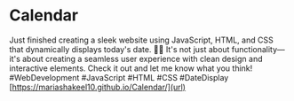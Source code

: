 # Calendar
Just finished creating a sleek website using JavaScript, HTML, and CSS that dynamically displays today's date. 📅✨ It's not just about functionality—it's about creating a seamless user experience with clean design and interactive elements.
Check it out and let me know what you think! #WebDevelopment #JavaScript #HTML #CSS #DateDisplay
[https://mariashakeel10.github.io/Calendar/](url)
